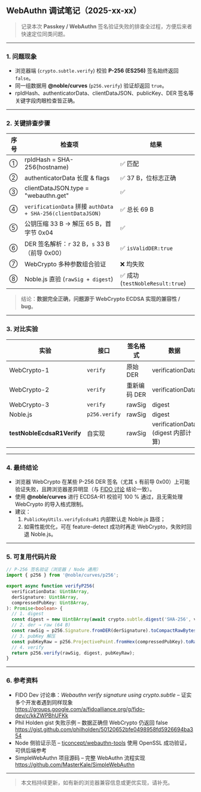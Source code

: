 ## WebAuthn 调试笔记（2025-xx-xx）

> 记录本次 **Passkey / WebAuthn** 签名验证失败的排查全过程，方便后来者快速定位同类问题。

---

### 1. 问题现象

* 浏览器端 (`crypto.subtle.verify`) 校验 **P-256 (ES256)** 签名始终返回 `false`。
* 同一组数据用 **@noble/curves** (`p256.verify`) 验证却返回 `true`。
* rpIdHash、authenticatorData、clientDataJSON、publicKey、DER 签名等关键字段肉眼检查皆正确。

---

### 2. 关键排查步骤

| 序号 | 检查项 | 结果 |
|------|--------|------|
| ① | rpIdHash \= SHA-256(hostname) | ✅ 匹配 |
| ② | authenticatorData 长度 & flags | ✅ 37 B，位标志正确 |
| ③ | clientDataJSON.type &#x3D; "webauthn.get" | ✅ |
| ④ | `verificationData` 拼接 `authData + SHA-256(clientDataJSON)` | ✅ 总长 69 B |
| ⑤ | 公钥压缩 33 B → 解压 65 B，首字节 0x04 | ✅ |
| ⑥ | DER 签名解析：`r` 32 B，`s` 33 B（前导 0x00） | ✅ `isValidDER:true` |
| ⑦ | WebCrypto 多种参数组合验证 | ❌ 均失败 |
| ⑧ | Noble.js 直验 (`rawSig + digest`) | ✅ 成功 (`testNobleResult:true`) |

> 结论：**数据完全正确，问题源于 WebCrypto ECDSA 实现的兼容性 / bug**。

---

### 3. 对比实验

| 实验 | 接口 | 签名格式 | 数据 | 结果 |
|------|------|----------|------|------|
| WebCrypto-1 | `verify` | 原始 DER | verificationData | ❌ |
| WebCrypto-2 | `verify` | 重新编码 DER | verificationData | ❌ |
| WebCrypto-3 | `verify` | rawSig | digest | ❌ |
| Noble.js | `p256.verify` | rawSig | digest | ✅ |
| **testNobleEcdsaR1Verify** | 自实现 | rawSig | verificationData (digest 内部计算) | ✅ |

---

### 4. 最终结论

* 浏览器 WebCrypto 在某些 P-256 DER 签名（尤其 `s` 有前导 0x00）上可能验证失败，且跨浏览器差异明显（与 [FIDO 讨论](https://groups.google.com/a/fidoalliance.org/g/fido-dev/c/kkZWPBhUFKk) 结论一致）。
* 使用 **@noble/curves** 进行 ECDSA-R1 校验可 100 % 通过，且无需处理 WebCrypto 的导入格式限制。
* 建议：
  1. `PublicKeyUtils.verifyEcdsaR1` 内部默认走 Noble.js 路径；
  2. 如需性能优化，可在 feature-detect 成功时再走 WebCrypto，失败时回退 Noble.js。

---

### 5. 可复用代码片段

```ts
// P-256 签名验证（浏览器 / Node 通用）
import { p256 } from '@noble/curves/p256';

export async function verifyP256(
  verificationData: Uint8Array,
  derSignature: Uint8Array,
  compressedPubKey: Uint8Array,
): Promise<boolean> {
  // 1. digest
  const digest = new Uint8Array(await crypto.subtle.digest('SHA-256', verificationData));
  // 2. der → raw (64 B)
  const rawSig = p256.Signature.fromDER(derSignature).toCompactRawBytes();
  // 3. pubKey 解压
  const pubKeyRaw = p256.ProjectivePoint.fromHex(compressedPubKey).toRawBytes(false);
  // 4. verify
  return p256.verify(rawSig, digest, pubKeyRaw);
}
```

---

### 6. 参考资料

* FIDO Dev 讨论串：*Webauthn verify signature using crypto.subtle*  – 证实多个开发者遇到同样现象 <https://groups.google.com/a/fidoalliance.org/g/fido-dev/c/kkZWPBhUFKk>
* Phil Holden gist 失败示例  – 数据正确但 WebCrypto 仍返回 false <https://gist.github.com/philholden/50120652bfe0498958fd5926694ba354>
* Node 侧验证示范  – [tjconcept/webauthn-tools](https://github.com/tjconcept/webauthn-tools/blob/main/index.js) 使用 OpenSSL 成功验证，可供后端参考
* SimpleWebAuthn 项目源码  – 完整 WebAuthn 流程实现 <https://github.com/MasterKale/SimpleWebAuthn>

---

> 本文档持续更新，如有新的浏览器兼容信息或更优实现，请补充。
